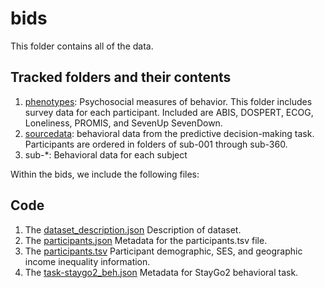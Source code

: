 
# bids
This folder contains all of the data.

## Tracked folders and their contents
1. [phenotypes](phenotype): Psychosocial measures of behavior. This folder includes survey data for each participant. Included are ABIS, DOSPERT, ECOG, Loneliness, PROMIS, and SevenUp SevenDown.
2. [sourcedata](sourcedata): behavioral data from the predictive decision-making task. Participants are ordered in folders of sub-001 through sub-360. 
3. sub-*: Behavioral data for each subject

Within the bids, we include the following files:

## Code 
1. The [dataset_description.json](dataset_description.json) Description of dataset.
2. The [participants.json](participants.json) Metadata for the participants.tsv file.
3. The [participants.tsv](participants.tsv) Participant demographic, SES, and geographic income inequality information.
4. The [task-staygo2_beh.json](task-staygo2_beh.json) Metadata for StayGo2 behavioral task.
